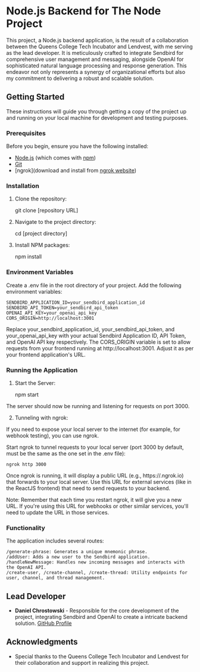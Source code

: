 # Node.js Backend for The Node Project

This project, a Node.js backend application, is the result of a collaboration between the Queens College Tech Incubator and Lendvest, with me serving as the lead developer. It is meticulously crafted to integrate Sendbird for comprehensive user management and messaging, alongside OpenAI for sophisticated natural language processing and response generation. This endeavor not only represents a synergy of organizational efforts but also my commitment to delivering a robust and scalable solution.

## Getting Started

These instructions will guide you through getting a copy of the project up and running on your local machine for development and testing purposes.

### Prerequisites

Before you begin, ensure you have the following installed:

- [Node.js](https://nodejs.org/en/download/) (which comes with [npm](http://npmjs.com))
- [Git](https://git-scm.com)
- [ngrok](download and install from [ngrok website](https://ngrok.com/))

### Installation

1. Clone the repository:

   git clone [repository URL]

2. Navigate to the project directory:

   cd [project directory]

3. Install NPM packages:

   npm install

### Environment Variables

Create a .env file in the root directory of your project. Add the following environment variables:

    SENDBIRD_APPLICATION_ID=your_sendbird_application_id
    SENDBIRD_API_TOKEN=your_sendbird_api_token
    OPENAI_API_KEY=your_openai_api_key
    CORS_ORIGIN=http://localhost:3001

Replace your_sendbird_application_id, your_sendbird_api_token, and your_openai_api_key with your actual Sendbird Application ID, API Token, and OpenAI API key respectively.
The CORS_ORIGIN variable is set to allow requests from your frontend running at http://localhost:3001. Adjust it as per your frontend application's URL.

### Running the Application

1. Start the Server:

   npm start

The server should now be running and listening for requests on port 3000.

2. Tunneling with ngrok:

If you need to expose your local server to the internet (for example, for webhook testing), you can use ngrok.

Start ngrok to tunnel requests to your local server (port 3000 by default, must be the same as the one set in the .env file):

    ngrok http 3000

Once ngrok is running, it will display a public URL (e.g., https://<subdomain>.ngrok.io) that forwards to your local server. Use this URL for external services (like in the ReactJS frontend) that need to send requests to your backend.

Note: Remember that each time you restart ngrok, it will give you a new URL. If you're using this URL for webhooks or other similar services, you'll need to update the URL in those services.

### Functionality

The application includes several routes:

    /generate-phrase: Generates a unique mnemonic phrase.
    /addUser: Adds a new user to the Sendbird application.
    /handleNewMessage: Handles new incoming messages and interacts with the OpenAI API.
    /create-user, /create-channel, /create-thread: Utility endpoints for user, channel, and thread management.

## Lead Developer

- **Daniel Chrostowski** - Responsible for the core development of the project, integrating Sendbird and OpenAI to create a intricate backend solution. [GitHub Profile](https://github.com/dannychrost)

## Acknowledgments

- Special thanks to the Queens College Tech Incubator and Lendvest for their collaboration and support in realizing this project.
